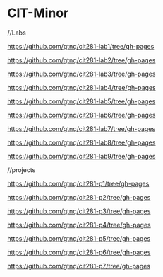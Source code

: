 # CIT-Minor

//Labs

https://github.com/gtnq/cit281-lab1/tree/gh-pages

https://github.com/gtnq/cit281-lab2/tree/gh-pages

https://github.com/gtnq/cit281-lab3/tree/gh-pages

https://github.com/gtnq/cit281-lab4/tree/gh-pages

https://github.com/gtnq/cit281-lab5/tree/gh-pages

https://github.com/gtnq/cit281-lab6/tree/gh-pages

https://github.com/gtnq/cit281-lab7/tree/gh-pages

https://github.com/gtnq/cit281-lab8/tree/gh-pages

https://github.com/gtnq/cit281-lab9/tree/gh-pages



//projects

https://github.com/gtnq/cit281-p1/tree/gh-pages

https://github.com/gtnq/cit281-p2/tree/gh-pages

https://github.com/gtnq/cit281-p3/tree/gh-pages

https://github.com/gtnq/cit281-p4/tree/gh-pages

https://github.com/gtnq/cit281-p5/tree/gh-pages

https://github.com/gtnq/cit281-p6/tree/gh-pages

https://github.com/gtnq/cit281-p7/tree/gh-pages
